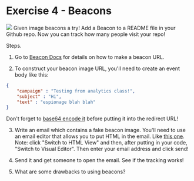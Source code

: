 Exercise 4 - Beacons
====================
<img src="https://api.keen.io/3.0/projects/52e4404a05cd66180c00000e/events/email_opened?api_key=184f7f08bc48a688b1a8a3eacd4c4a7b9ed6d11409345a57a6f0f3dde9dddab3c2d2ac1152bf0cea225ab47b65af5b4ab93e24375bd08e0ccd8e9ddf2a6bb71e29348e04c0d4027c78a3c5ac80243ce0f0522bdff2cc43491412573ca123318d2fe94745b2490a38ef6564846b9c3070&data=ew0KICAgICJjYW1wYWlnbiIgOiAiVGVzdGluZyBmcm9tIGFuYWx5dGljcyBjbGFzcyEiLA0KICAgICJzdWJqZWN0IiA6ICJIaSIsDQogICAgInRleHQiIDogIm15IGRhdGEgYW5hbHl0aWNzIHByb2plY3QiDQp9"></img>
Given image beacons a try! Add a Beacon to a README file in your Github repo. Now you can track how many people visit your repo!

Steps. 

1. Go to [Beacon Docs](https://keen.io/docs/data-collection/image-beacon/) for details on how to make a beacon URL.

2. To construct your beacon image URL, you'll need to create an event body like this:

```json
{
    "campaign" : "Testing from analytics class!",
    "subject" : "Hi",
    "text" : "espionage blah blah"
}
```

Don't forget to [base64 encode it](http://www.opinionatedgeek.com/dotnet/tools/base64encode/) before putting it into the redirect URL!

3. Write an email which contains a fake beacon image. You'll need to use an email editor that allows you to put HTML in the email. Like [this one](http://ctrlq.org/html-mail/). Note: click "Switch to HTML View" and then, after putting in your code, "Switch to Visual Editor". Then enter your email address and click send!

4. Send it and get someone to open the email. See if the tracking works!

5. What are some drawbacks to using beacons?
